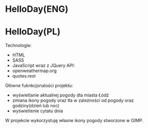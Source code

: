 # HelloDay(ENG)


# HelloDay(PL)
Technologie:
* HTML
* SASS
* JavaScript wraz z JQuery
API:
* openweathermap.org 
* quotes.rest

Główne fuknkcjonalości projektu:
* wyświetlanie aktualnej pogody dla miasta Łódź
* zmiana ikony pogody oraz tła w zależności od pogody oraz godziny(dzień lub noc)
* wyświetlenie cytatu dnia

W projekcie wykorzystuję własne ikony pogody stworzone w GIMP.
